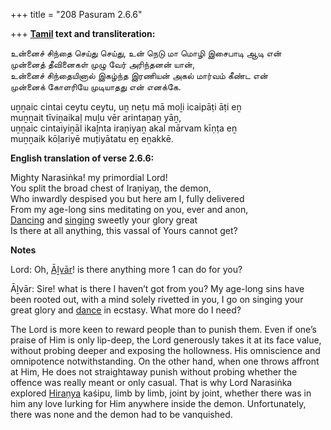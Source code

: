 +++
title = "208 Pasuram 2.6.6"

+++
**[Tamil](/definition/tamil#history "show Tamil definitions") text and transliteration:**

உன்னைச் சிந்தை செய்து செய்து, உன் நெடு மா மொழி இசைபாடி ஆடி என்  
முன்னைத் தீவினைகள் முழு வேர் அரிந்தனன் யான்,  
உன்னைச் சிந்தையினால் இகழ்ந்த இரணியன் அகல் மார்வம் கீண்ட என்  
முன்னைக் கோளரியே முடியாதது என் எனக்கே.

uṉṉaic cintai ceytu ceytu, uṉ neṭu mā moḻi icaipāṭi āṭi eṉ  
muṉṉait tīviṉaikaḷ muḻu vēr arintaṉaṉ yāṉ,  
uṉṉaic cintaiyiṉāl ikaḻnta iraṇiyaṉ akal mārvam kīṇṭa eṉ  
muṉṉaik kōḷariyē muṭiyātatu eṉ eṉakkē.

**English translation of verse 2.6.6:**

Mighty Narasiṅka! my primordial Lord!  
You split the broad chest of Iraṇiyaṉ, the demon,  
Who inwardly despised you but here am I, fully delivered  
From my age-long sins meditating on you, ever and anon,  
[Dancing](/definition/dancing#history "show Dancing definitions") and [singing](/definition/singing#history "show singing definitions") sweetly your glory great  
Is there at all anything, this vassal of Yours cannot get?

**Notes**

Lord: Oh, [Āḻvār](/definition/aḻvar#vaishnavism "show Āḻvār definitions")! is there anything more 1 can do for you?

Āḻvār: Sire! what is there I haven’t got from you? My age-long sins have been rooted out, with a mind solely rivetted in you, I go on singing your great glory and [dance](/definition/dance#history "show dance definitions") in ecstasy. What more do I need?

The Lord is more keen to reward people than to punish them. Even if one’s praise of Him is only lip-deep, the Lord generously takes it at its face value, without probing deeper and exposing the hollowness. His omniscience and omnipotence notwithstanding. On the other hand, when one throws affront at Him, He does not straightaway punish without probing whether the offence was really meant or only casual. That is why Lord Narasiṅka explored [Hiraṇya](/definition/hiranya#history "show Hiraṇya definitions") kaśipu, limb by limb, joint by joint, whether there was in him any love lurking for Him anywhere inside the demon. Unfortunately, there was none and the demon had to be vanquished.


